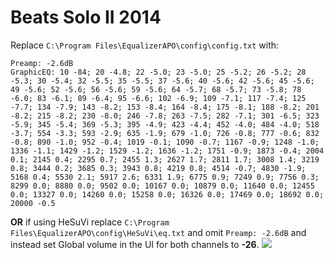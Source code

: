 # Beats Solo II 2014
Replace `C:\Program Files\EqualizerAPO\config\config.txt` with:
```
Preamp: -2.6dB
GraphicEQ: 10 -84; 20 -4.8; 22 -5.0; 23 -5.0; 25 -5.2; 26 -5.2; 28 -5.3; 30 -5.4; 32 -5.5; 35 -5.5; 37 -5.6; 40 -5.6; 42 -5.6; 45 -5.6; 49 -5.6; 52 -5.6; 56 -5.6; 59 -5.6; 64 -5.7; 68 -5.7; 73 -5.8; 78 -6.0; 83 -6.1; 89 -6.4; 95 -6.6; 102 -6.9; 109 -7.1; 117 -7.4; 125 -7.7; 134 -7.9; 143 -8.2; 153 -8.4; 164 -8.4; 175 -8.1; 188 -8.2; 201 -8.2; 215 -8.2; 230 -8.0; 246 -7.8; 263 -7.5; 282 -7.1; 301 -6.5; 323 -5.9; 345 -5.4; 369 -5.3; 395 -4.9; 423 -4.4; 452 -4.0; 484 -4.0; 518 -3.7; 554 -3.3; 593 -2.9; 635 -1.9; 679 -1.0; 726 -0.8; 777 -0.6; 832 -0.8; 890 -1.0; 952 -0.4; 1019 -0.1; 1090 -0.7; 1167 -0.9; 1248 -1.0; 1336 -1.1; 1429 -1.2; 1529 -1.2; 1636 -1.2; 1751 -0.9; 1873 -0.4; 2004 0.1; 2145 0.4; 2295 0.7; 2455 1.3; 2627 1.7; 2811 1.7; 3008 1.4; 3219 0.8; 3444 0.2; 3685 0.3; 3943 0.8; 4219 0.8; 4514 -0.7; 4830 -1.9; 5168 0.4; 5530 2.1; 5917 2.6; 6331 1.9; 6775 0.9; 7249 0.9; 7756 0.3; 8299 0.0; 8880 0.0; 9502 0.0; 10167 0.0; 10879 0.0; 11640 0.0; 12455 0.0; 13327 0.0; 14260 0.0; 15258 0.0; 16326 0.0; 17469 0.0; 18692 0.0; 20000 -0.5
```
**OR** if using HeSuVi replace `C:\Program Files\EqualizerAPO\config\HeSuVi\eq.txt` and omit `Preamp: -2.6dB` and instead set Global volume in the UI for both channels to **-26**.
![](https://raw.githubusercontent.com/jaakkopasanen/AutoEq/master/results/SBAF-Serious/innerfidelity/onear/Beats%20Solo%20II%202014/Beats%20Solo%20II%202014.png)